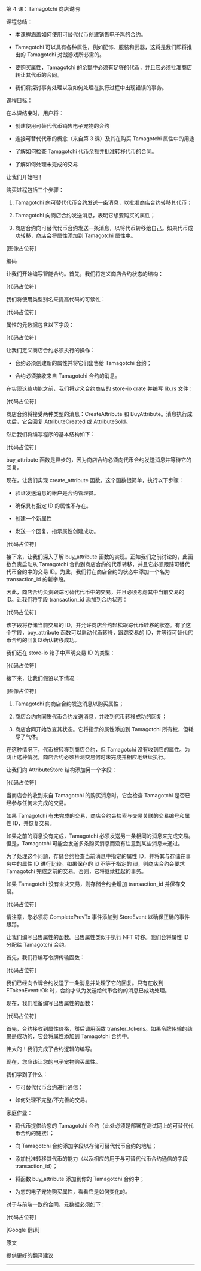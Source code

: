 第 4 课：Tamagotchi 商店说明

课程总结：

-   本课程涵盖如何使用可替代代币创建销售电子鸡的合约。

-   Tamagotchi
    可以具有各种属性，例如配饰、服装和武器，这将是我们即将推出的
    Tamagotchi 对战游戏所必需的。

-   要购买属性，Tamagotchi
    的余额中必须有足够的代币，并且它必须批准商店转让其代币的合同。

-   我们将探讨事务处理以及如何处理在执行过程中出现错误的事务。

课程目标：

在本课结束时，用户将：

-   创建使用可替代代币销售电子宠物的合约

-   连接可替代代币的概念（来自第 3 课）及其在购买 Tamagotchi
    属性中的用途

-   了解如何检查 Tamagotchi 代币余额并批准转移代币的合同。

-   了解如何处理未完成的交易

让我们开始吧！

购买过程包括三个步骤：

1.  Tamagotchi 向可替代代币合约发送一条消息，以批准商店合约转移其代币；

2.  Tamagotchi 向商店合约发送消息，表明它想要购买的属性；

3.  商店合约向可替代代币合约发送一条消息，以将代币转移给自己。如果代币成功转移，商店会将属性添加到
    Tamagotchi 属性中。

[图像占位符]

编码

让我们开始编写智能合约。首先，我们将定义商店合约状态的结构：

[代码占位符]

我们将使用类型别名来提高代码的可读性：

[代码占位符]

属性的元数据包含以下字段：

[代码占位符]

让我们定义商店合约必须执行的操作：

-   合约必须创建新的属性并将它们出售给 Tamagotchi 合约；

-   合约必须接收来自 Tamagotchi 合约的消息。

在实现这些功能之前，我们将定义合约商店的 store-io crate 并编写 lib.rs
文件：

[代码占位符]

商店合约将接受两种类型的消息：CreateAttribute 和
BuyAttribute。消息执行成功后，它会回复 AttributeCreated 或
AttributeSold。

然后我们将编写程序的基本结构如下：

[代码占位符]

buy_attribute
函数是异步的，因为商店合约必须向代币合约发送消息并等待它的回复。

现在，让我们实现 create_attribute 函数。这个函数很简单，执行以下步骤：

-   验证发送消息的帐户是合约管理员。

-   确保具有指定 ID 的属性不存在。

-   创建一个新属性

-   发送一个回复，指示属性创建成功。

[代码占位符]

接下来，让我们深入了解 buy_attribute
函数的实现。正如我们之前讨论的，此函数负责启动从 Tamagotchi
合约到商店合约的代币转移，并且它必须跟踪可替代代币合约中的交易
ID。为此，我们将在商店合约的状态中添加一个名为 transaction_id 的新字段。

因此，商店合约负责跟踪可替代代币中的交易，并且必须考虑其中当前交易的
ID。让我们将字段 transaction_id 添加到合约状态：

[代码占位符]

该字段将存储当前交易的
ID，并允许商店合约轻松跟踪代币转移的状态。有了这个字段，buy_attribute
函数可以启动代币转移，跟踪交易的
ID，并等待可替代代币合约的回复以确认转移成功。

我们还在 store-io 箱子中声明交易 ID 的类型：

[代码占位符]

接下来，让我们假设以下情况：

[图像占位符]

1.  Tamagotchi 向商店合约发送消息以购买属性；

2.  商店合约向同质代币合约发送消息，并收到代币转移成功的回复；

3.  商店合同开始改变其状态。它将指示的属性添加到 Tamagotchi
    所有权，但耗尽了气体。

在这种情况下，代币被转移到商店合约，但 Tamagotchi
没有收到它的属性。为防止这种情况，商店合约必须检测交易何时未完成并相应地继续执行。

让我们向 AttributeStore 结构添加另一个字段：

[代码占位符]

当商店合约收到来自 Tamagotchi 的购买消息时，它会检查 Tamagotchi
是否已经参与任何未完成的交易。

如果 Tamagotchi 有未完成的交易，商店合约会检索与交易关联的交易编号和属性
ID，并恢复交易。

如果之前的消息没有完成，Tamagotchi
必须发送另一条相同的消息来完成交易。但是，Tamagotchi
可能会发送多条购买消息而没有注意到某些消息未通过。

为了处理这个问题，存储合约检查当前消息中指定的属性
ID，并将其与存储在事务中的属性 ID 进行比较。如果保存的 id 不等于指定的
id，则商店合约会要求 Tamagotchi
完成之前的交易。否则，它将继续挂起的事务。

如果 Tamagotchi 没有未决交易，则存储合约会增加 transaction_id
并保存交易。

[代码占位符]

请注意，您必须将 CompletePrevTx 事件添加到 StoreEvent
以确保正确的事件跟踪。

让我们编写出售属性的函数。出售属性类似于执行 NFT 转移。我们会将属性 ID
分配给 Tamagotchi 合约。

首先，我们将编写令牌传输函数：

[代码占位符]

我们已经向令牌合约发送了一条消息并处理了它的回复。只有在收到
FTokenEvent::Ok 时，合约才认为发送给代币合约的消息已成功处理。

现在，我们准备编写出售属性的函数：

[代码占位符]

首先，合约接收到属性价格，然后调用函数
transfer_tokens。如果令牌传输的结果是成功的，它会将属性添加到 Tamagotchi
合约中。

伟大的！我们完成了合约逻辑的编写。

现在，您应该让您的电子宠物购买属性。

我们学到了什么：

-   与可替代代币合约进行通信；

-   如何处理不完整/不完善的交易。

家庭作业：

-   将代币提供给您的 Tamagotchi
    合约（此处必须是部署在测试网上的可替代代币合约的链接）；

-   向 Tamagotchi 合约添加字段以存储可替代代币合约的地址；

-   添加批准转移其代币的能力（以及相应的用于与可替代代币合约通信的字段
    transaction_id）；

-   将函数 buy_attribute 添加到你的 Tamagotchi 合约中；

-   为您的电子宠物购买属性，看看它是如何变化的。

对于与前端一致的合同，元数据必须如下：

[代码占位符]

[Google 翻译]

原文

提供更好的翻译建议

------------------------------------------------------------------------
